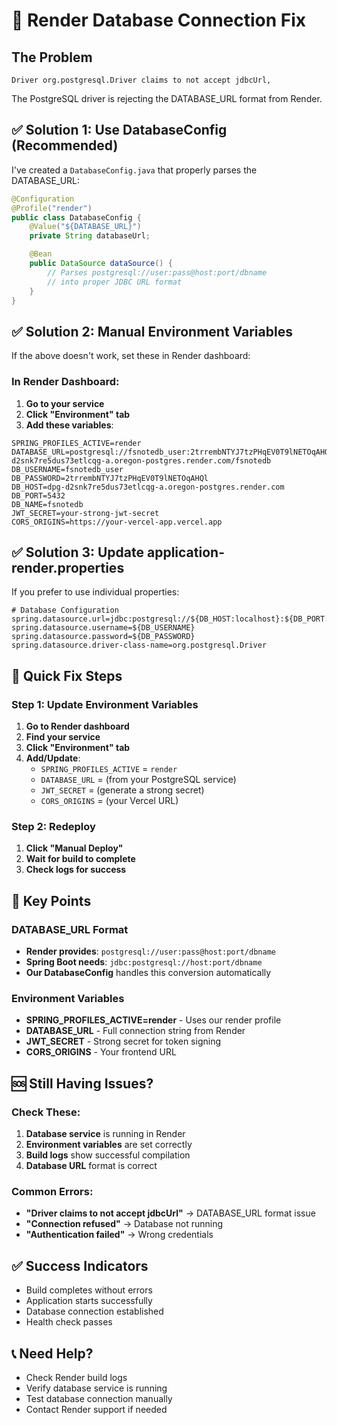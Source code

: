 # 🚨 Render Database Connection Fix

## The Problem
```
Driver org.postgresql.Driver claims to not accept jdbcUrl,
```

The PostgreSQL driver is rejecting the DATABASE_URL format from Render.

## ✅ Solution 1: Use DatabaseConfig (Recommended)

I've created a `DatabaseConfig.java` that properly parses the DATABASE_URL:

```java
@Configuration
@Profile("render")
public class DatabaseConfig {
    @Value("${DATABASE_URL}")
    private String databaseUrl;

    @Bean
    public DataSource dataSource() {
        // Parses postgresql://user:pass@host:port/dbname
        // into proper JDBC URL format
    }
}
```

## ✅ Solution 2: Manual Environment Variables

If the above doesn't work, set these in Render dashboard:

### In Render Dashboard:
1. **Go to your service**
2. **Click "Environment" tab**
3. **Add these variables**:

```
SPRING_PROFILES_ACTIVE=render
DATABASE_URL=postgresql://fsnotedb_user:2trrembNTYJ7tzPHqEV0T9lNETOqAHQl@dpg-d2snk7re5dus73etlcqg-a.oregon-postgres.render.com/fsnotedb
DB_USERNAME=fsnotedb_user
DB_PASSWORD=2trrembNTYJ7tzPHqEV0T9lNETOqAHQl
DB_HOST=dpg-d2snk7re5dus73etlcqg-a.oregon-postgres.render.com
DB_PORT=5432
DB_NAME=fsnotedb
JWT_SECRET=your-strong-jwt-secret
CORS_ORIGINS=https://your-vercel-app.vercel.app
```

## ✅ Solution 3: Update application-render.properties

If you prefer to use individual properties:

```properties
# Database Configuration
spring.datasource.url=jdbc:postgresql://${DB_HOST:localhost}:${DB_PORT:5432}/${DB_NAME:fsnotedb}
spring.datasource.username=${DB_USERNAME}
spring.datasource.password=${DB_PASSWORD}
spring.datasource.driver-class-name=org.postgresql.Driver
```

## 🔧 Quick Fix Steps

### Step 1: Update Environment Variables
1. **Go to Render dashboard**
2. **Find your service**
3. **Click "Environment" tab**
4. **Add/Update**:
   - `SPRING_PROFILES_ACTIVE` = `render`
   - `DATABASE_URL` = (from your PostgreSQL service)
   - `JWT_SECRET` = (generate a strong secret)
   - `CORS_ORIGINS` = (your Vercel URL)

### Step 2: Redeploy
1. **Click "Manual Deploy"**
2. **Wait for build to complete**
3. **Check logs for success**

## 🎯 Key Points

### DATABASE_URL Format
- **Render provides**: `postgresql://user:pass@host:port/dbname`
- **Spring Boot needs**: `jdbc:postgresql://host:port/dbname`
- **Our DatabaseConfig** handles this conversion automatically

### Environment Variables
- **SPRING_PROFILES_ACTIVE=render** - Uses our render profile
- **DATABASE_URL** - Full connection string from Render
- **JWT_SECRET** - Strong secret for token signing
- **CORS_ORIGINS** - Your frontend URL

## 🆘 Still Having Issues?

### Check These:
1. **Database service** is running in Render
2. **Environment variables** are set correctly
3. **Build logs** show successful compilation
4. **Database URL** format is correct

### Common Errors:
- **"Driver claims to not accept jdbcUrl"** → DATABASE_URL format issue
- **"Connection refused"** → Database not running
- **"Authentication failed"** → Wrong credentials

## ✅ Success Indicators
- Build completes without errors
- Application starts successfully
- Database connection established
- Health check passes

## 📞 Need Help?
- Check Render build logs
- Verify database service is running
- Test database connection manually
- Contact Render support if needed
